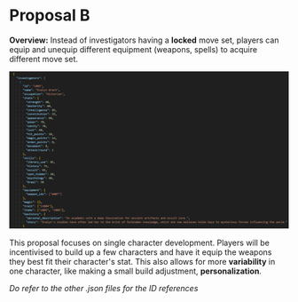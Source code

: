 # Proposal B

**Overview:** Instead of investigators having a **locked** move set, players can equip and unequip different equipment (weapons, spells) to acquire different move set.

![ProposalB](/data_structure_B/images/Screenshot%202024-11-08%20100255.png)

This proposal focuses on single character development. Players will be incentivised to build up a few characters and have it equip the weapons they best fit their character's stat. This also allows for more **variability** in one character, like making a small build adjustment, **personalization**.

*Do refer to the other .json files for the ID references*

